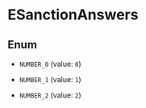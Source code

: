 

# ESanctionAnswers

## Enum


* `NUMBER_0` (value: `0`)

* `NUMBER_1` (value: `1`)

* `NUMBER_2` (value: `2`)



